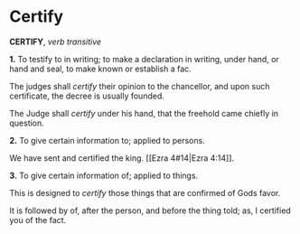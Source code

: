 # Certify

**CERTIFY**, _verb transitive_

**1.** To testify to in writing; to make a declaration in writing, under hand, or hand and seal, to make known or establish a fac.

The judges shall _certify_ their opinion to the chancellor, and upon such certificate, the decree is usually founded.

The Judge shall _certify_ under his hand, that the freehold came chiefly in question.

**2.** To give certain information to; applied to persons.

We have sent and certified the king. [[Ezra 4#14|Ezra 4:14]].

**3.** To give certain information of; applied to things.

This is designed to _certify_ those things that are confirmed of Gods favor.

It is followed by of, after the person, and before the thing told; as, I certified you of the fact.